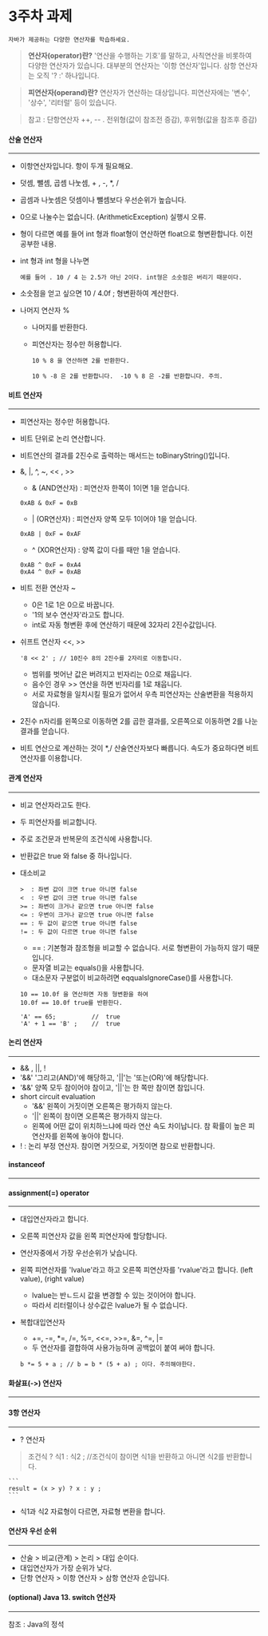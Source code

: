 3주차 과제
==========
```자바가 제공하는 다양한 연산자를 학습하세요.```

> **연산자(operator)란?** '연산을 수행하는 기호'를 말하고, 사칙연산을 비롯하여 다양한 연산자가 있습니다. 대부분의 연산자는 '이항 연산자'입니다. 삼항 연산자는 오직 '? :' 하나입니다.

> **피연산자(operand)란?** 연산자가 연산하는 대상입니다. 피연산자에는 '변수', '상수', '리터럴' 등이 있습니다.

> 참고 : 단항연산자 ++, -- . 전위형(값이 참조전 증감), 후위형(값을 참조후 증감)

#### 산술 연산자
---
- 이항연산자입니다. 항이 두개 필요해요.
- 덧셈, 뺄셈, 곱셈 나눗셈, + , -, *, / 
- 곱셈과 나눗셈은 덧셈이나 뺄셈보다 우선순위가 높습니다.
- 0으로 나눌수는 없습니다. (ArithmeticException) 실행시 오류.
- 형이 다르면 예를 들어 int 형과 float형이 연산하면 float으로 형변환합니다. 이전 공부한 내용.
- int 형과 int 형을 나누면 

	```예를 들어 . 10 / 4 는 2.5가 아닌 2이다. int형은 소숫점은 버리기 때문이다.```

- 소숫점을 얻고 싶으면 10 / 4.0f ; 형변환하여 계산한다.

- 나머지 연산자 %
	- 나머지를 반환한다.  
	- 피연산자는 정수만 허용합니다. 

		``` 10 % 8 을 연산하면 2를 반환한다. ```
	
		``` 10 % -8 은 2를 반환합니다.  -10 % 8 은 -2를 반환합니다. 주의. ```

#### 비트 연산자
---
- 피연산자는 정수만 허용합니다. 
- 비트 단위로 논리 연산합니다.
- 비트연산의 결과를 2진수로 출력하는 매서드는 toBinaryString()입니다.
- &, |, ^, ~, << , >>
	- & (AND연산자) : 피연산자 한쪽이 1이면 1을 얻습니다.
	
	```
	0xAB & 0xF = 0xB
	```
	
	- | (OR연산자) : 피연산자 양쪽 모두 1이어야 1을 얻습니다.
	
	```
	0xAB | 0xF = 0xAF
	```
	
	- ^ (XOR연산자) : 양쪽 값이 다를 때만 1을 얻습니다.
	
	```
	0xAB ^ 0xF = 0xA4
	0xA4 ^ 0xF = 0xAB	
	```
- 비트 전환 연산자 ~
	- 0은 1로 1은 0으로 바꿉니다.
	- '1의 보수 연산자'라고도 합니다.
	- int로 자동 형변환 후에 연산하기 때문에 32자리 2진수값입니다.
- 쉬프트 연산자 <<, >>
	```
	'8 << 2' ; // 10진수 8의 2진수를 2자리로 이동합니다.
	```
	- 범위를 벗어난 값은 버려지고 빈자리는 0으로 채웁니다.
	- 음수인 경우 >> 연산을 하면 빈자리를 1로 채웁니다.
	- 서로 자료형을 일치시킬 필요가 없어서 우측 피연산자는 산술변환을 적용하지 않습니다.
- 2진수 n자리를 왼쪽으로 이동하면 2를 곱한 결과를, 오른쪽으로 이동하면 2를 나눈 결과를 얻습니다.
- 비트 연산으로 계산하는 것이 *,/ 산술연산자보다 빠릅니다. 속도가 중요하다면 비트 연산자를 이용합니다.
#### 관계 연산자
---

- 비교 연산자라고도 한다.
- 두 피연산자를 비교합니다. 
- 주로 조건문과 반복문의 조건식에 사용합니다. 
- 반환값은 true 와 false 중 하나입니다.
- 대소비교 

	```
	>  : 좌변 값이 크면 true 아니면 false
	<  : 우변 값이 크면 true 아니면 false
	>= : 좌변이 크거나 같으면 true 아니면 false
	<= : 우변이 크거나 같으면 true 아니면 false
	== : 두 값이 같으면 true 아니면 false
	!= : 두 값이 다르면 true 아니면 false
	```
	- == : 기본형과 참조형을 비교할 수 없습니다. 서로 형변환이 가능하지 않기 때문입니다.
	- 문자열 비교는 equals()을 사용합니다.
	- 대소문자 구분없이 비교하려면 eqqualsIgnoreCase()를 사용합니다.
	
	```
	10 == 10.0f 을 연산하면 자동 형변환을 하여
	10.0f == 10.0f true를 반환한다.
	```
	
	```
	'A' == 65; 			//	true
	'A' + 1 == 'B' ; 	//	true
	```
	
#### 논리 연산자
---
- && , ||, !
- '&&' '그리고(AND)'에 해당하고, '||'는 '또는(OR)'에 해당합니다.
- '&&' 양쪽 모두 참이어야 참이고, '||'는 한 쪽만 참이면 참입니다.
- short circuit evaluation
	- '&&' 왼쪽이 거짓이면 오른쪽은 평가하지 않는다.
	- '||' 왼쪽이 참이면 오른쪽은 평가하지 않는다.
	- 왼쪽에 어떤 값이 위치하느냐에 따라 연산 속도 차이납니다. 참 확률이 높은 피연산자를 왼쪽에 놓아야 합니다.
- ! : 논리 부정 연산자. 참이면 거짓으로, 거짓이면 참으로 반환합니다.

#### instanceof
---
#### assignment(=) operator
---
- 대입연산자라고 합니다.
- 오른쪽 피연산자 값을 왼쪽 피연산자에 할당합니다.
- 연산자중에서 가장 우선순위가 낮습니다. 
- 왼쪽 피연산자를 'lvalue'라고 하고 오른쪽 피연산자를 'rvalue'라고 합니다. (left value), (right value)
	- lvalue는 반ㄴ드시 값을 변경할 수 있는 것이어야 합니다.
	- 따라서 리터럴이나 상수값은 lvalue가 될 수 없습니다.
- 복합대입연산자
	- +=, -=, *=, /=, %=, <<=, >>=, &=, ^=, |= 
	- 두 연산자를 결합하여 사용가능하며 공백없이 붙여 써야 합니다.
	
	```
	b *= 5 + a ; // b = b * (5 + a) ; 이다. 주의해야한다.
	```
	
#### 화살표(->) 연산자
---
#### 3항 연산자
---
- ? 연산자

> 조건식 ? 식1 : 식2 ; //조건식이 참이면 식1을 반환하고 아니면 식2를 반환합니다.

	```
	result = (x > y) ? x : y ;
	```
- 식1과 식2 자료형이 다르면, 자료형 변환을 합니다.


#### 연산자 우선 순위
---
- 산술 > 비교(관계) > 논리 > 대입 순이다.
- 대입연산자가 가장 순위가 낮다.
- 단항 연산자 > 이항 연산자 > 삼항 연산자 순입니다.
#### (optional) Java 13. switch 연산자
---


참조 : Java의 정석
